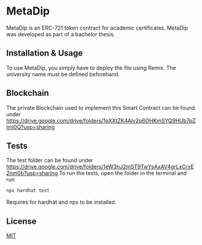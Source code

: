 # MetaDip
MetaDip is an ERC-721 token contract for academic certificates. MetaDip was developed as part of a bachelor thesis. 

## Installation & Usage
To use MetaDip, you simply have to deploy the file using Remix. The university name must be defined beforehand. 

## Blockchain
The private Blockchain used to implement this Smart Contract can be found under https://drive.google.com/drive/folders/1pXXtZK4Alv2o6OHKmSYQ9HUb7pZlml0Q?usp=sharing

## Tests
The test folder can be found under https://drive.google.com/drive/folders/1eW3nJ2mST9TwYsAxAV4grLxCrxE2nm0b?usp=sharing
To run the tests, open the folder in the terminal and run 
```python
npx hardhat test
```
Requires for hardhat and npx to be installed.

## License
[MIT](https://choosealicense.com/licenses/mit/)
